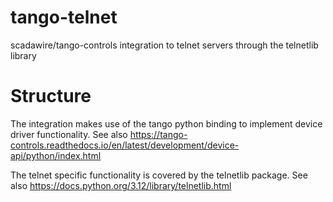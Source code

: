 # tango-telnet

scadawire/tango-controls integration to telnet servers through the telnetlib library

# Structure

The integration makes use of the tango python binding to implement device driver functionality.
See also https://tango-controls.readthedocs.io/en/latest/development/device-api/python/index.html

The telnet specific functionality is covered by the telnetlib package.
See also https://docs.python.org/3.12/library/telnetlib.html

